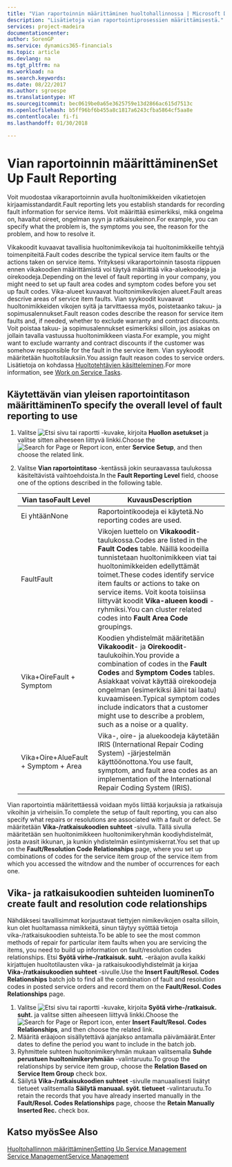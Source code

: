 ```yaml
---
title: "Vian raportoinnin määrittäminen huoltohallinnossa | Microsoft Docs"
description: "Lisätietoja vian raportointiprosessien määrittämisestä."
services: project-madeira
documentationcenter: 
author: SorenGP
ms.service: dynamics365-financials
ms.topic: article
ms.devlang: na
ms.tgt_pltfrm: na
ms.workload: na
ms.search.keywords: 
ms.date: 08/22/2017
ms.author: sgroespe
ms.translationtype: HT
ms.sourcegitcommit: bec0619be0a65e3625759e13d2866ac615d7513c
ms.openlocfilehash: b5ff96bf6b455a8c1817a6243cfba5864cf5aa8e
ms.contentlocale: fi-fi
ms.lasthandoff: 01/30/2018

---
```


# <a name="set-up-fault-reporting"></a><span data-ttu-id="53d15-103">Vian raportoinnin määrittäminen</span><span class="sxs-lookup"><span data-stu-id="53d15-103">Set Up Fault Reporting</span></span>
<span data-ttu-id="53d15-104">Voit muodostaa vikaraportoinnin avulla huoltonimikkeiden vikatietojen kirjaamisstandardit.</span><span class="sxs-lookup"><span data-stu-id="53d15-104">Fault reporting lets you establish standards for recording fault information for service items.</span></span> <span data-ttu-id="53d15-105">Voit määrittää esimerkiksi, mikä ongelma on, havaitut oireet, ongelman syyn ja ratkaisukeinon.</span><span class="sxs-lookup"><span data-stu-id="53d15-105">For example, you can specify what the problem is, the symptoms you see, the reason for the problem, and how to resolve it.</span></span>  

<span data-ttu-id="53d15-106">Vikakoodit kuvaavat tavallisia huoltonimikevikoja tai huoltonimikkeille tehtyjä toimenpiteitä.</span><span class="sxs-lookup"><span data-stu-id="53d15-106">Fault codes describe the typical service item faults or the actions taken on service items.</span></span> <span data-ttu-id="53d15-107">Yrityksesi vikaraportoinnin tasosta riippuen ennen vikakoodien määrittämistä voi täytyä määrittää vika-aluekoodeja ja oirekoodeja.</span><span class="sxs-lookup"><span data-stu-id="53d15-107">Depending on the level of fault reporting in your company, you might need to set up fault area codes and symptom codes before you set up fault codes.</span></span> <span data-ttu-id="53d15-108">Vika-alueet kuvaavat huoltonimikevikojen alueet.</span><span class="sxs-lookup"><span data-stu-id="53d15-108">Fault areas descrive areas of service item faults.</span></span> <span data-ttu-id="53d15-109">Vian syykoodit kuvaavat huoltonimikkeiden vikojen syitä ja tarvittaessa myös, poistetaanko takuu- ja sopimusalennukset.</span><span class="sxs-lookup"><span data-stu-id="53d15-109">Fault reason codes describe the reason for service item faults and, if needed, whether to exclude warranty and contract discounts.</span></span> <span data-ttu-id="53d15-110">Voit poistaa takuu- ja sopimusalennukset esimerkiksi silloin, jos asiakas on jollain tavalla vastuussa huoltonimikkeen viasta.</span><span class="sxs-lookup"><span data-stu-id="53d15-110">For example, you might want to exclude warranty and contract discounts if the customer was somehow responsible for the fault in the service item.</span></span> <span data-ttu-id="53d15-111">Vian syykoodit määritetään huoltotilauksiin.</span><span class="sxs-lookup"><span data-stu-id="53d15-111">You assign fault reason codes to service orders.</span></span> <span data-ttu-id="53d15-112">Lisätietoja on kohdassa [Huoltotehtävien käsitteleminen](service-how-to-work-on-service-tasks.md).</span><span class="sxs-lookup"><span data-stu-id="53d15-112">For more information, see [Work on Service Tasks](service-how-to-work-on-service-tasks.md).</span></span>  

## <a name="to-specify-the-overall-level-of-fault-reporting-to-use"></a><span data-ttu-id="53d15-113">Käytettävän vian yleisen raportointitason määrittäminen</span><span class="sxs-lookup"><span data-stu-id="53d15-113">To specify the overall level of fault reporting to use</span></span>
1. <span data-ttu-id="53d15-114">Valitse ![Etsi sivu tai raportti](media/ui-search/search_small.png "Etsi sivu tai raportti -kuvake") -kuvake, kirjoita **Huollon asetukset** ja valitse sitten aiheeseen liittyvä linkki.</span><span class="sxs-lookup"><span data-stu-id="53d15-114">Choose the ![Search for Page or Report](media/ui-search/search_small.png "Search for Page or Report icon") icon, enter **Service Setup**, and then choose the related link.</span></span> 
2. <span data-ttu-id="53d15-115">Valitse **Vian raportointitaso** -kentässä jokin seuraavassa taulukossa käsiteltävistä vaihtoehdoista.</span><span class="sxs-lookup"><span data-stu-id="53d15-115">In the **Fault Reporting Level** field, choose one of the options described in the following table.</span></span>  
  
    |<span data-ttu-id="53d15-116">**Vian taso**</span><span class="sxs-lookup"><span data-stu-id="53d15-116">**Fault Level**</span></span>|<span data-ttu-id="53d15-117">**Kuvaus**</span><span class="sxs-lookup"><span data-stu-id="53d15-117">**Description**</span></span>|  
    |------------|-------------|  
    |<span data-ttu-id="53d15-118">Ei yhtään</span><span class="sxs-lookup"><span data-stu-id="53d15-118">None</span></span> | <span data-ttu-id="53d15-119">Raportointikoodeja ei käytetä.</span><span class="sxs-lookup"><span data-stu-id="53d15-119">No reporting codes are used.</span></span>|  
    |<span data-ttu-id="53d15-120">Fault</span><span class="sxs-lookup"><span data-stu-id="53d15-120">Fault</span></span> | <span data-ttu-id="53d15-121">Vikojen luettelo on **Vikakoodit**-taulukossa.</span><span class="sxs-lookup"><span data-stu-id="53d15-121">Codes are listed in the **Fault Codes** table.</span></span> <span data-ttu-id="53d15-122">Näillä koodeilla tunnistetaan huoltonimikkeen viat tai huoltonimikkeiden edellyttämät toimet.</span><span class="sxs-lookup"><span data-stu-id="53d15-122">These codes identify service item faults or actions to take on service items.</span></span> <span data-ttu-id="53d15-123">Voit koota toisiinsa liittyvät koodit **Vika-alueen koodi** -ryhmiksi.</span><span class="sxs-lookup"><span data-stu-id="53d15-123">You can cluster related codes into **Fault Area Code** groupings.</span></span>|  
    |<span data-ttu-id="53d15-124">Vika+Oire</span><span class="sxs-lookup"><span data-stu-id="53d15-124">Fault + Symptom</span></span> | <span data-ttu-id="53d15-125">Koodien yhdistelmät määritetään **Vikakoodit**- ja **Oirekoodit**-taulukoihin.</span><span class="sxs-lookup"><span data-stu-id="53d15-125">You provide a combination of codes in the **Fault Codes** and **Symptom Codes** tables.</span></span> <span data-ttu-id="53d15-126">Asiakkaat voivat käyttää oirekoodeja ongelman (esimerkiksi ääni tai laatu) kuvaamiseen.</span><span class="sxs-lookup"><span data-stu-id="53d15-126">Typical symptom codes include indicators that a customer might use to describe a problem, such as a noise or a quality.</span></span>|  
    |<span data-ttu-id="53d15-127">Vika+Oire+Alue</span><span class="sxs-lookup"><span data-stu-id="53d15-127">Fault + Symptom + Area</span></span> | <span data-ttu-id="53d15-128">Vika-, oire- ja aluekoodeja käytetään IRIS (International Repair Coding System) -järjestelmän käyttöönottona.</span><span class="sxs-lookup"><span data-stu-id="53d15-128">You use fault, symptom, and fault area codes as an implementation of the International Repair Coding System (IRIS).</span></span>|  
  
<span data-ttu-id="53d15-129">Vian raportointia määritettäessä voidaan myös liittää korjauksia ja ratkaisuja vikoihin ja virheisiin.</span><span class="sxs-lookup"><span data-stu-id="53d15-129">To complete the setup of fault reporting, you can also specify what repairs or resolutions are associated with a fault or defect.</span></span> <span data-ttu-id="53d15-130">Se määritetään **Vika-/ratkaisukoodien suhteet** -sivulla. Tällä sivulla määritetään sen huoltonimikkeen huoltonimikeryhmän koodiyhdistelmät, josta avasit ikkunan, ja kunkin yhdistelmän esiintymiskerrat.</span><span class="sxs-lookup"><span data-stu-id="53d15-130">You set that up on the **Fault/Resolution Code Relationships** page, where you set up combinations of codes for the service item group of the service item from which you accessed the witndow and the number of occurrences for each one.</span></span>

## <a name="to-create-fault-and-resolution-code-relationships"></a><span data-ttu-id="53d15-131">Vika- ja ratkaisukoodien suhteiden luominen</span><span class="sxs-lookup"><span data-stu-id="53d15-131">To create fault and resolution code relationships</span></span>
<!--this needs to go in a working with topic-->
<span data-ttu-id="53d15-132">Nähdäksesi tavallisimmat korjaustavat tiettyjen nimikevikojen osalta silloin, kun olet huoltamassa nimikkeitä, sinun täytyy syöttää tietoja vika-/ratkaisukoodien suhteista.</span><span class="sxs-lookup"><span data-stu-id="53d15-132">To be able to see the most common methods of repair for particular item faults when you are servicing the items, you need to build up information on fault/resolution codes relationships.</span></span> <span data-ttu-id="53d15-133">Etsi **Syötä virhe-/ratkaisuk. suht.** -eräajon avulla kaikki kirjattujen huoltotilausten vika- ja ratkaisukoodiyhdistelmät ja kirjaa **Vika-/ratkaisukoodien suhteet** -sivulle.</span><span class="sxs-lookup"><span data-stu-id="53d15-133">Use the **Insert Fault/Resol. Codes Relationships** batch job to find all the combination of fault and resolution codes in posted service orders and record them on the **Fault/Resol. Codes Relationships** page.</span></span> 
  
1. <span data-ttu-id="53d15-134">Valitse ![Etsi sivu tai raportti](media/ui-search/search_small.png "Etsi sivu tai raportti -kuvake") -kuvake, kirjoita **Syötä virhe-/ratkaisuk. suht.** ja valitse sitten aiheeseen liittyvä linkki.</span><span class="sxs-lookup"><span data-stu-id="53d15-134">Choose the ![Search for Page or Report](media/ui-search/search_small.png "Search for Page or Report icon") icon, enter **Insert Fault/Resol. Codes Relationships**, and then choose the related link.</span></span>  
2. <span data-ttu-id="53d15-135">Määritä eräajoon sisällytettävä ajanjakso antamalla päivämäärät.</span><span class="sxs-lookup"><span data-stu-id="53d15-135">Enter dates to define the period you want to include in the batch job.</span></span>  
3. <span data-ttu-id="53d15-136">Ryhmittele suhteen huoltonimikeryhmän mukaan valitsemalla **Suhde perustuen huoltonimikeryhmään** -valintaruutu.</span><span class="sxs-lookup"><span data-stu-id="53d15-136">To group the relationships by service item group, choose the **Relation Based on Service Item Group** check box.</span></span>  
4. <span data-ttu-id="53d15-137">Säilytä **Vika-/ratkaisukoodien suhteet** -sivulle manuaalisesti lisätyt tietueet valitsemalla **Säilytä manuaal. syöt. tietueet** -valintaruutu.</span><span class="sxs-lookup"><span data-stu-id="53d15-137">To retain the records that you have already inserted manually in the **Fault/Resol. Codes Relationships** page, choose the **Retain Manually Inserted Rec.** check box.</span></span>  

## <a name="see-also"></a><span data-ttu-id="53d15-138">Katso myös</span><span class="sxs-lookup"><span data-stu-id="53d15-138">See Also</span></span>
[<span data-ttu-id="53d15-139">Huoltohallinnon määrittäminen</span><span class="sxs-lookup"><span data-stu-id="53d15-139">Setting Up Service Management</span></span>](service-setup-service.md)  
[<span data-ttu-id="53d15-140">Service Management</span><span class="sxs-lookup"><span data-stu-id="53d15-140">Service Management</span></span>](service-service.md)  

